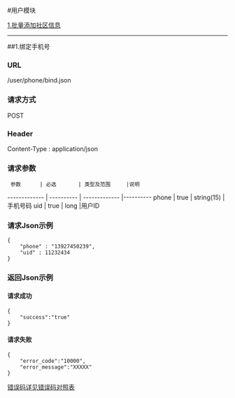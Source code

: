 #用户模块 

[1.批量添加社区信息](#1)

---
##<a id="1">1.绑定手机号</a>

### URL
/user/phone/bind.json

### 请求方式
POST

### Header
Content-Type : application/json

### 请求参数
     参数      | 必选 	    | 类型及范围     |说明
-------------  | ---------- | -------------  |---------- 
phone          | true	    | string(15)     |手机号码
uid            | true	    | long           |用户ID

### 请求Json示例
	{       
	    "phone" : "13927450239",
	    "uid" : 11232434	
	}

### 返回Json示例
#### 请求成功
	{
		"success":"true"
	}

#### 请求失败
	{
		"error_code":"10000",
		"error_message":"XXXXX"
	}
[错误码详见错误码对照表](错误码对照表.md)
